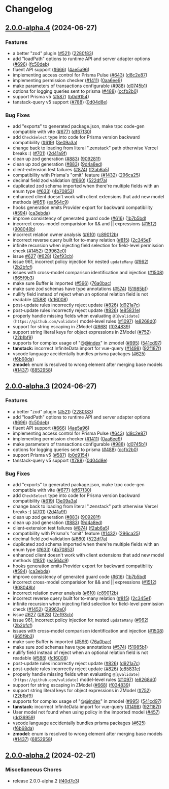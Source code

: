 # Changelog

## [2.0.0-alpha.4](https://github.com/jasonmacdonald/zenstack/compare/v2.0.0-alpha.3...v2.0.0-alpha.4) (2024-06-27)


### Features

* a better "zod" plugin ([#521](https://github.com/jasonmacdonald/zenstack/issues/521)) ([2280f83](https://github.com/jasonmacdonald/zenstack/commit/2280f83cd7f1f597fddfd6ab0c99417200124452))
* add "loadPath" options to runtime API and server adapter options ([#696](https://github.com/jasonmacdonald/zenstack/issues/696)) ([fc50deb](https://github.com/jasonmacdonald/zenstack/commit/fc50deb6e70acc78dcb66b17e564a6fc84475970))
* fluent API support ([#666](https://github.com/jasonmacdonald/zenstack/issues/666)) ([4ae5a96](https://github.com/jasonmacdonald/zenstack/commit/4ae5a96ee2976dedbdb0b207f48c082c48b3f9ce))
* implementing access control for Prisma Pulse ([#643](https://github.com/jasonmacdonald/zenstack/issues/643)) ([d8c2e87](https://github.com/jasonmacdonald/zenstack/commit/d8c2e8717e5fd3facb177443c8ef1baec89a81d5))
* implementing permission checker ([#1411](https://github.com/jasonmacdonald/zenstack/issues/1411)) ([0aa6ee9](https://github.com/jasonmacdonald/zenstack/commit/0aa6ee961bab005705287184b670ae9a3a57f06d))
* make parameters of transactions configurable ([#988](https://github.com/jasonmacdonald/zenstack/issues/988)) ([d0745b1](https://github.com/jasonmacdonald/zenstack/commit/d0745b149a5ce6abfef546de0b9243ddc4f6e765))
* options for logging queries sent to prisma ([#488](https://github.com/jasonmacdonald/zenstack/issues/488)) ([ccfb2b0](https://github.com/jasonmacdonald/zenstack/commit/ccfb2b088cf1ce14c78c1d1355db5cb4ebcdc957))
* support Prisma v5 ([#587](https://github.com/jasonmacdonald/zenstack/issues/587)) ([b0d9154](https://github.com/jasonmacdonald/zenstack/commit/b0d9154270a89c6c93c7a8f1aada85c413d16d6f))
* tanstack-query v5 support ([#788](https://github.com/jasonmacdonald/zenstack/issues/788)) ([0d04d8e](https://github.com/jasonmacdonald/zenstack/commit/0d04d8e6dabd66ee06e98971cb4e1007c4ecd466))


### Bug Fixes

* add "exports" to generated package.json, make trpc code-gen compatible with vite ([#677](https://github.com/jasonmacdonald/zenstack/issues/677)) ([df67f30](https://github.com/jasonmacdonald/zenstack/commit/df67f301119db23e5048464de2f73bff1a2adffc))
* add `CheckSelect` type into code for Prisma version backward compatibility ([#619](https://github.com/jasonmacdonald/zenstack/issues/619)) ([3e09a3a](https://github.com/jasonmacdonald/zenstack/commit/3e09a3a6646ae0f6e393cc0f92991c9b5d0c4d29))
* change back to loading from literal ".zenstack" path otherwise Vercel breaks :( ([#701](https://github.com/jasonmacdonald/zenstack/issues/701)) ([2d41a9f](https://github.com/jasonmacdonald/zenstack/commit/2d41a9fcffab2fa228356a5cc45b4c2ecd62fd63))
* clean up zod generation ([#883](https://github.com/jasonmacdonald/zenstack/issues/883)) ([909281f](https://github.com/jasonmacdonald/zenstack/commit/909281f8090734322c0cab09d0187b6b5e813c9a))
* clean up zod generation ([#883](https://github.com/jasonmacdonald/zenstack/issues/883)) ([9d4a8ed](https://github.com/jasonmacdonald/zenstack/commit/9d4a8ede7d42d1966fd5a12d64a5992092f4bc7d))
* client-extension test failures ([#874](https://github.com/jasonmacdonald/zenstack/issues/874)) ([f2ab6a5](https://github.com/jasonmacdonald/zenstack/commit/f2ab6a521195c4981fd89a5d4094e4130c5b336c))
* compatibility with Prisma's "omit" feature ([#1432](https://github.com/jasonmacdonald/zenstack/issues/1432)) ([296ca25](https://github.com/jasonmacdonald/zenstack/commit/296ca259c8dd3e38fa988378df4a9e351a11b20b))
* decimal field zod validation ([#660](https://github.com/jasonmacdonald/zenstack/issues/660)) ([522df7a](https://github.com/jasonmacdonald/zenstack/commit/522df7ac0d42aee1dbc29b42e8acfa431771bb3b))
* duplicated zod schema imported when there're multiple fields with an enum type ([#633](https://github.com/jasonmacdonald/zenstack/issues/633)) ([4b70853](https://github.com/jasonmacdonald/zenstack/commit/4b70853868c8f456ed1fd3dd836f0f2e36ed3e11))
* enhanced client doesn't work with client extensions that add new model methods ([#851](https://github.com/jasonmacdonald/zenstack/issues/851)) ([ea564c9](https://github.com/jasonmacdonald/zenstack/commit/ea564c93e9ca2a888c0e53216633d66c733f6beb))
* hooks generation emits Provider export for backward compatibility ([#594](https://github.com/jasonmacdonald/zenstack/issues/594)) ([ca3ebda](https://github.com/jasonmacdonald/zenstack/commit/ca3ebdae4e213d3901bb5834fd9ebf1217da94a7))
* improve consistency of generated guard code ([#616](https://github.com/jasonmacdonald/zenstack/issues/616)) ([1b7b5bd](https://github.com/jasonmacdonald/zenstack/commit/1b7b5bda3f5106d31b7f5e70be27158fb8217600))
* incorrect cross-model comparision for && and || expressions ([#1512](https://github.com/jasonmacdonald/zenstack/issues/1512)) ([908048b](https://github.com/jasonmacdonald/zenstack/commit/908048b01430ff6552e8df558d5b5905136ea5cc))
* incorrect relation owner analysis ([#610](https://github.com/jasonmacdonald/zenstack/issues/610)) ([c89012b](https://github.com/jasonmacdonald/zenstack/commit/c89012bcb8d32588cc7f5a1df19088292e571cec))
* incorrect reverse query built for to-many relation ([#815](https://github.com/jasonmacdonald/zenstack/issues/815)) ([2c345e1](https://github.com/jasonmacdonald/zenstack/commit/2c345e1d4fe7274b7a08c1178afccede1d694327))
* infinite recursion when injecting field selection for field-level permission check ([#1452](https://github.com/jasonmacdonald/zenstack/issues/1452)) ([29962e0](https://github.com/jasonmacdonald/zenstack/commit/29962e0b48a73ae6d42f43f2575048ba9cf6a953))
* issue [#627](https://github.com/jasonmacdonald/zenstack/issues/627) ([#628](https://github.com/jasonmacdonald/zenstack/issues/628)) ([2ef93cb](https://github.com/jasonmacdonald/zenstack/commit/2ef93cb932e7aed6923cd3d7e69069d0c9ff161b))
* issue 961, incorrect policy injection for nested `updateMany` ([#962](https://github.com/jasonmacdonald/zenstack/issues/962)) ([2b2bfcf](https://github.com/jasonmacdonald/zenstack/commit/2b2bfcff965f9a70ff2764e6fbc7613b6f061685))
* issues with cross-model comparison identification and injection ([#1508](https://github.com/jasonmacdonald/zenstack/issues/1508)) ([665f9b3](https://github.com/jasonmacdonald/zenstack/commit/665f9b33b58acc5170c4ccb8e73be525fbb89734))
* make sure Buffer is imported ([#596](https://github.com/jasonmacdonald/zenstack/issues/596)) ([76a0bac](https://github.com/jasonmacdonald/zenstack/commit/76a0bac9c63707baf34a072e398b63156c1e0640))
* make sure zod schemas have type annotations ([#574](https://github.com/jasonmacdonald/zenstack/issues/574)) ([51985b1](https://github.com/jasonmacdonald/zenstack/commit/51985b1279dca8e82a7275330a7b6597f37d15a4))
* nullify field instead of reject when an optional relation field is not readable ([#588](https://github.com/jasonmacdonald/zenstack/issues/588)) ([fc16008](https://github.com/jasonmacdonald/zenstack/commit/fc16008ba20aba18f39948f3ff13ec3bc79729e3))
* post-update rules incorrectly reject update ([#826](https://github.com/jasonmacdonald/zenstack/issues/826)) ([d921a7c](https://github.com/jasonmacdonald/zenstack/commit/d921a7ca6bef0341ccf5bc50e195156695129e7f))
* post-update rules incorrectly reject update ([#826](https://github.com/jasonmacdonald/zenstack/issues/826)) ([e85831e](https://github.com/jasonmacdonald/zenstack/commit/e85831e98d08a433febb5a8fecf8d539150ced08))
* properly handle missing fields when evaluating `@[@validate](https://github.com/validate)` model-level rules ([#1097](https://github.com/jasonmacdonald/zenstack/issues/1097)) ([e8268d0](https://github.com/jasonmacdonald/zenstack/commit/e8268d03ae12f3ccbcf1bb1c531a2816b22f6da8))
* support for string escaping in ZModel ([#668](https://github.com/jasonmacdonald/zenstack/issues/668)) ([f034839](https://github.com/jasonmacdonald/zenstack/commit/f034839867fa438da866bd87548b4a18246dee21))
* support string literal keys for object expressions in ZModel ([#752](https://github.com/jasonmacdonald/zenstack/issues/752)) ([22b1bf9](https://github.com/jasonmacdonald/zenstack/commit/22b1bf9ddd4062000f2cd7d183e004dd3d5917c6))
* supports for complex usage of "@[@index](https://github.com/index)" in zmodel ([#995](https://github.com/jasonmacdonald/zenstack/issues/995)) ([541cd97](https://github.com/jasonmacdonald/zenstack/commit/541cd973081cbbf2d9e2e571ee8f971bc859150c))
* **tanstack:** incorrect InfiniteData import for vue-query ([#1498](https://github.com/jasonmacdonald/zenstack/issues/1498)) ([92f187f](https://github.com/jasonmacdonald/zenstack/commit/92f187f9190517df5baca795f12386c12c6694e9))
* vscode language accidentally bundles prisma packages  ([#625](https://github.com/jasonmacdonald/zenstack/issues/625)) ([f6b68da](https://github.com/jasonmacdonald/zenstack/commit/f6b68dabc9e089230bc6d8f8e802e8fbc43a8a69))
* **zmodel:** enum is resolved to wrong element after merging base models ([#1437](https://github.com/jasonmacdonald/zenstack/issues/1437)) ([6852958](https://github.com/jasonmacdonald/zenstack/commit/68529580028dfcfce50cb9af78a9b67d72e2a6a5))

## [2.0.0-alpha.3](https://github.com/jasonmacdonald/zenstack/compare/v2.0.0-alpha.2...v2.0.0-alpha.3) (2024-06-27)


### Features

* a better "zod" plugin ([#521](https://github.com/jasonmacdonald/zenstack/issues/521)) ([2280f83](https://github.com/jasonmacdonald/zenstack/commit/2280f83cd7f1f597fddfd6ab0c99417200124452))
* add "loadPath" options to runtime API and server adapter options ([#696](https://github.com/jasonmacdonald/zenstack/issues/696)) ([fc50deb](https://github.com/jasonmacdonald/zenstack/commit/fc50deb6e70acc78dcb66b17e564a6fc84475970))
* fluent API support ([#666](https://github.com/jasonmacdonald/zenstack/issues/666)) ([4ae5a96](https://github.com/jasonmacdonald/zenstack/commit/4ae5a96ee2976dedbdb0b207f48c082c48b3f9ce))
* implementing access control for Prisma Pulse ([#643](https://github.com/jasonmacdonald/zenstack/issues/643)) ([d8c2e87](https://github.com/jasonmacdonald/zenstack/commit/d8c2e8717e5fd3facb177443c8ef1baec89a81d5))
* implementing permission checker ([#1411](https://github.com/jasonmacdonald/zenstack/issues/1411)) ([0aa6ee9](https://github.com/jasonmacdonald/zenstack/commit/0aa6ee961bab005705287184b670ae9a3a57f06d))
* make parameters of transactions configurable ([#988](https://github.com/jasonmacdonald/zenstack/issues/988)) ([d0745b1](https://github.com/jasonmacdonald/zenstack/commit/d0745b149a5ce6abfef546de0b9243ddc4f6e765))
* options for logging queries sent to prisma ([#488](https://github.com/jasonmacdonald/zenstack/issues/488)) ([ccfb2b0](https://github.com/jasonmacdonald/zenstack/commit/ccfb2b088cf1ce14c78c1d1355db5cb4ebcdc957))
* support Prisma v5 ([#587](https://github.com/jasonmacdonald/zenstack/issues/587)) ([b0d9154](https://github.com/jasonmacdonald/zenstack/commit/b0d9154270a89c6c93c7a8f1aada85c413d16d6f))
* tanstack-query v5 support ([#788](https://github.com/jasonmacdonald/zenstack/issues/788)) ([0d04d8e](https://github.com/jasonmacdonald/zenstack/commit/0d04d8e6dabd66ee06e98971cb4e1007c4ecd466))


### Bug Fixes

* add "exports" to generated package.json, make trpc code-gen compatible with vite ([#677](https://github.com/jasonmacdonald/zenstack/issues/677)) ([df67f30](https://github.com/jasonmacdonald/zenstack/commit/df67f301119db23e5048464de2f73bff1a2adffc))
* add `CheckSelect` type into code for Prisma version backward compatibility ([#619](https://github.com/jasonmacdonald/zenstack/issues/619)) ([3e09a3a](https://github.com/jasonmacdonald/zenstack/commit/3e09a3a6646ae0f6e393cc0f92991c9b5d0c4d29))
* change back to loading from literal ".zenstack" path otherwise Vercel breaks :( ([#701](https://github.com/jasonmacdonald/zenstack/issues/701)) ([2d41a9f](https://github.com/jasonmacdonald/zenstack/commit/2d41a9fcffab2fa228356a5cc45b4c2ecd62fd63))
* clean up zod generation ([#883](https://github.com/jasonmacdonald/zenstack/issues/883)) ([909281f](https://github.com/jasonmacdonald/zenstack/commit/909281f8090734322c0cab09d0187b6b5e813c9a))
* clean up zod generation ([#883](https://github.com/jasonmacdonald/zenstack/issues/883)) ([9d4a8ed](https://github.com/jasonmacdonald/zenstack/commit/9d4a8ede7d42d1966fd5a12d64a5992092f4bc7d))
* client-extension test failures ([#874](https://github.com/jasonmacdonald/zenstack/issues/874)) ([f2ab6a5](https://github.com/jasonmacdonald/zenstack/commit/f2ab6a521195c4981fd89a5d4094e4130c5b336c))
* compatibility with Prisma's "omit" feature ([#1432](https://github.com/jasonmacdonald/zenstack/issues/1432)) ([296ca25](https://github.com/jasonmacdonald/zenstack/commit/296ca259c8dd3e38fa988378df4a9e351a11b20b))
* decimal field zod validation ([#660](https://github.com/jasonmacdonald/zenstack/issues/660)) ([522df7a](https://github.com/jasonmacdonald/zenstack/commit/522df7ac0d42aee1dbc29b42e8acfa431771bb3b))
* duplicated zod schema imported when there're multiple fields with an enum type ([#633](https://github.com/jasonmacdonald/zenstack/issues/633)) ([4b70853](https://github.com/jasonmacdonald/zenstack/commit/4b70853868c8f456ed1fd3dd836f0f2e36ed3e11))
* enhanced client doesn't work with client extensions that add new model methods ([#851](https://github.com/jasonmacdonald/zenstack/issues/851)) ([ea564c9](https://github.com/jasonmacdonald/zenstack/commit/ea564c93e9ca2a888c0e53216633d66c733f6beb))
* hooks generation emits Provider export for backward compatibility ([#594](https://github.com/jasonmacdonald/zenstack/issues/594)) ([ca3ebda](https://github.com/jasonmacdonald/zenstack/commit/ca3ebdae4e213d3901bb5834fd9ebf1217da94a7))
* improve consistency of generated guard code ([#616](https://github.com/jasonmacdonald/zenstack/issues/616)) ([1b7b5bd](https://github.com/jasonmacdonald/zenstack/commit/1b7b5bda3f5106d31b7f5e70be27158fb8217600))
* incorrect cross-model comparision for && and || expressions ([#1512](https://github.com/jasonmacdonald/zenstack/issues/1512)) ([908048b](https://github.com/jasonmacdonald/zenstack/commit/908048b01430ff6552e8df558d5b5905136ea5cc))
* incorrect relation owner analysis ([#610](https://github.com/jasonmacdonald/zenstack/issues/610)) ([c89012b](https://github.com/jasonmacdonald/zenstack/commit/c89012bcb8d32588cc7f5a1df19088292e571cec))
* incorrect reverse query built for to-many relation ([#815](https://github.com/jasonmacdonald/zenstack/issues/815)) ([2c345e1](https://github.com/jasonmacdonald/zenstack/commit/2c345e1d4fe7274b7a08c1178afccede1d694327))
* infinite recursion when injecting field selection for field-level permission check ([#1452](https://github.com/jasonmacdonald/zenstack/issues/1452)) ([29962e0](https://github.com/jasonmacdonald/zenstack/commit/29962e0b48a73ae6d42f43f2575048ba9cf6a953))
* issue [#627](https://github.com/jasonmacdonald/zenstack/issues/627) ([#628](https://github.com/jasonmacdonald/zenstack/issues/628)) ([2ef93cb](https://github.com/jasonmacdonald/zenstack/commit/2ef93cb932e7aed6923cd3d7e69069d0c9ff161b))
* issue 961, incorrect policy injection for nested `updateMany` ([#962](https://github.com/jasonmacdonald/zenstack/issues/962)) ([2b2bfcf](https://github.com/jasonmacdonald/zenstack/commit/2b2bfcff965f9a70ff2764e6fbc7613b6f061685))
* issues with cross-model comparison identification and injection ([#1508](https://github.com/jasonmacdonald/zenstack/issues/1508)) ([665f9b3](https://github.com/jasonmacdonald/zenstack/commit/665f9b33b58acc5170c4ccb8e73be525fbb89734))
* make sure Buffer is imported ([#596](https://github.com/jasonmacdonald/zenstack/issues/596)) ([76a0bac](https://github.com/jasonmacdonald/zenstack/commit/76a0bac9c63707baf34a072e398b63156c1e0640))
* make sure zod schemas have type annotations ([#574](https://github.com/jasonmacdonald/zenstack/issues/574)) ([51985b1](https://github.com/jasonmacdonald/zenstack/commit/51985b1279dca8e82a7275330a7b6597f37d15a4))
* nullify field instead of reject when an optional relation field is not readable ([#588](https://github.com/jasonmacdonald/zenstack/issues/588)) ([fc16008](https://github.com/jasonmacdonald/zenstack/commit/fc16008ba20aba18f39948f3ff13ec3bc79729e3))
* post-update rules incorrectly reject update ([#826](https://github.com/jasonmacdonald/zenstack/issues/826)) ([d921a7c](https://github.com/jasonmacdonald/zenstack/commit/d921a7ca6bef0341ccf5bc50e195156695129e7f))
* post-update rules incorrectly reject update ([#826](https://github.com/jasonmacdonald/zenstack/issues/826)) ([e85831e](https://github.com/jasonmacdonald/zenstack/commit/e85831e98d08a433febb5a8fecf8d539150ced08))
* properly handle missing fields when evaluating `@[@validate](https://github.com/validate)` model-level rules ([#1097](https://github.com/jasonmacdonald/zenstack/issues/1097)) ([e8268d0](https://github.com/jasonmacdonald/zenstack/commit/e8268d03ae12f3ccbcf1bb1c531a2816b22f6da8))
* support for string escaping in ZModel ([#668](https://github.com/jasonmacdonald/zenstack/issues/668)) ([f034839](https://github.com/jasonmacdonald/zenstack/commit/f034839867fa438da866bd87548b4a18246dee21))
* support string literal keys for object expressions in ZModel ([#752](https://github.com/jasonmacdonald/zenstack/issues/752)) ([22b1bf9](https://github.com/jasonmacdonald/zenstack/commit/22b1bf9ddd4062000f2cd7d183e004dd3d5917c6))
* supports for complex usage of "@[@index](https://github.com/index)" in zmodel ([#995](https://github.com/jasonmacdonald/zenstack/issues/995)) ([541cd97](https://github.com/jasonmacdonald/zenstack/commit/541cd973081cbbf2d9e2e571ee8f971bc859150c))
* **tanstack:** incorrect InfiniteData import for vue-query ([#1498](https://github.com/jasonmacdonald/zenstack/issues/1498)) ([92f187f](https://github.com/jasonmacdonald/zenstack/commit/92f187f9190517df5baca795f12386c12c6694e9))
* User model not found when using policy in the imported model ([#457](https://github.com/jasonmacdonald/zenstack/issues/457)) ([dd36959](https://github.com/jasonmacdonald/zenstack/commit/dd36959140eaccc56036575255a274633d5416ab))
* vscode language accidentally bundles prisma packages  ([#625](https://github.com/jasonmacdonald/zenstack/issues/625)) ([f6b68da](https://github.com/jasonmacdonald/zenstack/commit/f6b68dabc9e089230bc6d8f8e802e8fbc43a8a69))
* **zmodel:** enum is resolved to wrong element after merging base models ([#1437](https://github.com/jasonmacdonald/zenstack/issues/1437)) ([6852958](https://github.com/jasonmacdonald/zenstack/commit/68529580028dfcfce50cb9af78a9b67d72e2a6a5))

## [2.0.0-alpha.2](https://github.com/zenstackhq/zenstack/compare/v2.0.0-alpha.1...v2.0.0-alpha.2) (2024-02-21)


### Miscellaneous Chores

* release 2.0.0-alpha.2 ([f40d7e3](https://github.com/zenstackhq/zenstack/commit/f40d7e3718d4210137a2e131d28b5491d065b914))
